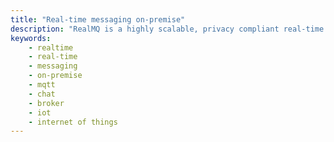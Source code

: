 ```yaml
---
title: "Real-time messaging on-premise"
description: "RealMQ is a highly scalable, privacy compliant real-time communication backbone. Our focus is to deliver great service with best possible integrability while you keep full control over your data."
keywords:
    - realtime
    - real-time
    - messaging
    - on-premise
    - mqtt
    - chat
    - broker
    - iot
    - internet of things
---
```

